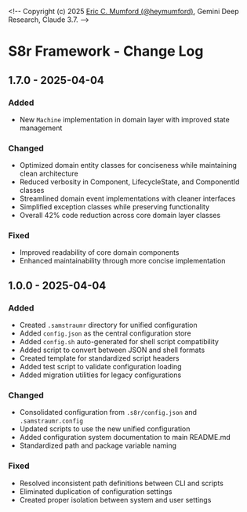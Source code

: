 <\!-- 
Copyright (c) 2025 [Eric C. Mumford (@heymumford)](https://github.com/heymumford), Gemini Deep Research, Claude 3.7.
-->

# S8r Framework - Change Log

## 1.7.0 - 2025-04-04

### Added

- New `Machine` implementation in domain layer with improved state management

### Changed

- Optimized domain entity classes for conciseness while maintaining clean architecture
- Reduced verbosity in Component, LifecycleState, and ComponentId classes
- Streamlined domain event implementations with cleaner interfaces
- Simplified exception classes while preserving functionality
- Overall 42% code reduction across core domain layer classes

### Fixed

- Improved readability of core domain components
- Enhanced maintainability through more concise implementation

## 1.0.0 - 2025-04-04

### Added

- Created `.samstraumr` directory for unified configuration
- Added `config.json` as the central configuration store
- Added `config.sh` auto-generated for shell script compatibility
- Added script to convert between JSON and shell formats
- Created template for standardized script headers
- Added test script to validate configuration loading
- Added migration utilities for legacy configurations

### Changed

- Consolidated configuration from `.s8r/config.json` and `.samstraumr.config`
- Updated scripts to use the new unified configuration
- Added configuration system documentation to main README.md
- Standardized path and package variable naming

### Fixed

- Resolved inconsistent path definitions between CLI and scripts
- Eliminated duplication of configuration settings
- Created proper isolation between system and user settings
